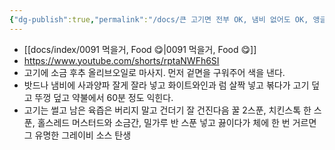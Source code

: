 ```yaml
---
{"dg-publish":true,"permalink":"/docs/큰 고기면 전부 OK, 냄비 없어도 OK, 앵글로 색슨식 일요일/","title":"큰 고기면 전부 OK, 냄비 없어도 OK, 앵글로 색슨식 일요일"}
---
```


- [[docs/index/0091 먹을거, Food 😋\|0091 먹을거, Food 😋]]
- <https://www.youtube.com/shorts/rptaNWFh6SI>
- 고기에 소금 후추 올리브오일로 마사지. 먼저 겉면을 구워주어 색을 낸다.
- 밧드나 냄비에 사과양파 잘게 잘라 넣고 화이트와인과 럼 살짝 넣고 볶다가 고기 덮고 뚜껑 덮고 약불에서 60분 정도 익힌다. 
- 고기는 썰고 남은 육즙은 버리지 말고 건더기 잘 건진다음 꿀 2스푼, 치킨스톡 한 스푼, 홀스레드 머스터드와 소금간, 밀가루 반 스푼 넣고 끓이다가 체에 한 번 거르면 그 유명한 그레이비 소스 탄생
